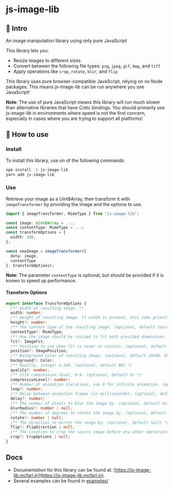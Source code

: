 # js-image-lib

## 👋 Intro

An image manipulation library using only pure JavaScript

This library lets you:
* Resize images to different sizes
* Convert between the following file types: `png`, `jpeg`, `gif`, `bmp`, and `tiff`
* Apply operations like `crop`, `rotate`, `blur`, and `flip`

This library uses pure browser-compatible JavaScript, relying on no Node packages.
This means js-image-lib can be run anywhere you use JavaScript!

**Note**: The use of pure JavaScript means this library will run much slower
than alternative libraries that have C/etc bindings. You should primarily use js-image-lib
in environments where speed is not the first concern, especially in cases where you are trying to support all platforms!

## 🚀 How to use

### Install

To install this library, use on of the following commands:
```bash
npm install -S js-image-lib
yarn add js-image-lib
```

### Use

Retrieve your image as a Uint8Array, then transform it with `imageTransformer` by providing the image and the options to use.

```typescript jsx
import { imageTransformer, MimeType } from "js-image-lib";

const image: Uint8Array = ...;
const contentType: MimeType = ...;
const transformOptions = {
  width: 100,
};

const newImage = imageTransformer({
  data: image,
  contentType
}, transformOptions);
```

**Note**: The parameter `contentType` is optional, but should be provided if it is known to speed up performance.

#### Transform Options
```typescript
export interface TransformOptions {
  /** Width of resulting image. */
  width: number;
  /** Height of resulting image. If width is present, this take priority. */
  height?: number;
  /** The content type of the resulting image. (optional, default source type) */
  contentType?: MimeType;
  /** How the image should be resized to fit both provided dimensions. (optional, default 'contain') */
  fit?: ImageFit;
  /** Position to use when fit is cover or contain. (optional, default 'center') */
  position?: ImagePosition;
  /** Background color of resulting image. (optional, default [0x00, 0x00, 0x00, 0x00]) */
  background?: Color;
  /** Quality, integer 1-100. (optional, default 80) */
  quality?: number;
  /** zlib compression level, 0-9. (optional, default 9) */
  compressionLevel?: number;
  /** Number of animation iterations, use 0 for infinite animation. (optional, default 0) */
  loop?: number;
  /** Delay between animation frames (in milliseconds). (optional, default 100) */
  delay?: number;
  /** The number of pixels to blur the image by. (optional, default null) */
  blurRadius?: number | null;
  /** The number of degrees to rotate the image by. (optional, default null) */
  rotate?: number | null;
  /** The direction to mirror the image by. (optional, default null) */
  flip?: FlipDirection | null;
  /** The location to crop the source image before any other operations are applied. (optional, default null) */
  crop?: CropOptions | null;
}
```

## Docs

- Documentation for this library can be found at: [https://js-image-lib.mcfarl.in](https://js-image-lib.mcfarl.in)
- Several examples can be found in [examples/](examples/)
